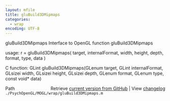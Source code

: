 ```yaml
---
layout: mfile
title: gluBuild3DMipmaps
categories:
  - wrap
encoding: UTF-8
---
```


gluBuild3DMipmaps  Interface to OpenGL function gluBuild3DMipmaps

usage:  r = gluBuild3DMipmaps\( target, internalFormat, width, height, depth, format, type, data \)

C function:  GLint gluBuild3DMipmaps\(GLenum target, GLint internalFormat, GLsizei width, GLsizei height, GLsizei depth, GLenum format, GLenum type, const void\* data\)


<div class="code_header" style="text-align:right;">
  <span style="float:left;">Path&nbsp;&nbsp;</span> <span class="counter">Retrieve <a href=
  "https://raw.github.com/Psychtoolbox-3/Psychtoolbox-3/beta/./PsychOpenGL/MOGL/wrap/gluBuild3DMipmaps.m">current version from GitHub</a> | View <a href=
  "https://github.com/Psychtoolbox-3/Psychtoolbox-3/commits/beta/./PsychOpenGL/MOGL/wrap/gluBuild3DMipmaps.m">changelog</a></span>
</div>
<div class="code">
  <code>./PsychOpenGL/MOGL/wrap/gluBuild3DMipmaps.m</code>
</div>
